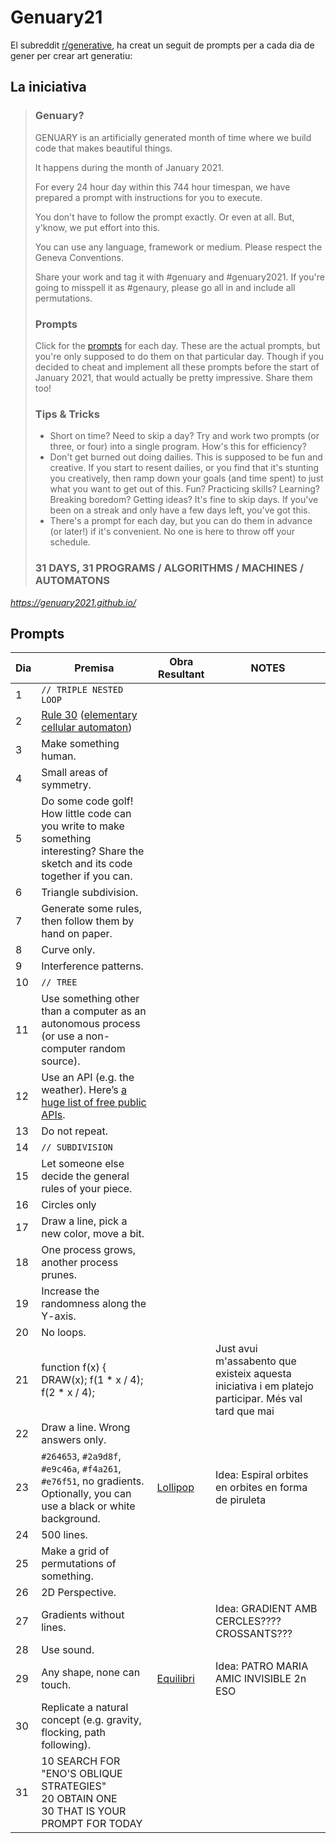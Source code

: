 # Genuary21

El subreddit [r/generative](https://www.reddit.com/r/generative), ha creat un seguit de prompts per a cada dia de gener per crear art generatiu:

## La iniciativa

>### Genuary?
>GENUARY is an artificially generated month of time where we build code that makes beautiful things.
>
>It happens during the month of January 2021.
>
>For every 24 hour day within this 744 hour timespan, we have prepared a prompt with instructions for you to execute.
>
>You don't have to follow the prompt exactly. Or even at all. But, y'know, we put effort into this.
>
>You can use any language, framework or medium. Please respect the Geneva Conventions.
>
>Share your work and tag it with #genuary and #genuary2021. If you're going to misspell it as #genaury, please go all in and include all permutations.
>
>### Prompts
>
>Click for the [prompts](https://genuary2021.github.io/prompts) for each day. These are the actual prompts, but you're only supposed to do them on that particular day. Though if you decided to cheat and implement all these prompts before the start of January 2021, that would actually be pretty impressive. Share them too!
>
>### Tips & Tricks
>
>* Short on time? Need to skip a day? Try and work two prompts (or three, or four) into a single program. How's this for efficiency?
>* Don't get burned out doing dailies. This is supposed to be fun and creative. If you start to resent dailies, or you find that it's stunting you creatively, then ramp down your goals (and time spent) to just what you want to get out of this. Fun? Practicing skills? Learning? Breaking boredom? Getting ideas? It's fine to skip days. If you've been on a streak and only have a few days left, you've got this.
>* There's a prompt for each day, but you can do them in advance (or later!) if it's convenient. No one is here to throw off your schedule.
>
>### 31 DAYS, 31 PROGRAMS / ALGORITHMS / MACHINES / AUTOMATONS

<cite>https://genuary2021.github.io/</cite>

## Prompts

| Dia |                                                               Premisa                                                               |   Obra Resultant   |        NOTES        |
|-----|-------------------------------------------------------------------------------------------------------------------------------------|--------------------|---------------------|
|   1 | `// TRIPLE NESTED LOOP`                                                                                                             | [](  .html)        |                     |
|   2 | [Rule 30](https://www.wolframalpha.com/input/?i=rule+30) ([elementary cellular automaton](https://en.wikipedia.org/wiki/Rule_30))   | [](  .html)        |                     |
|   3 | Make something human.                                                                                                               | [](  .html)        |                     |
|   4 | Small areas of symmetry.                                                                                                            | [](  .html)        |                     |
|   5 | Do some code golf! How little code can you write to make something interesting? Share the sketch and its code together if you can.  | [](  .html)        |                     |
|   6 | Triangle subdivision.                                                                                                               | [](  .html)        |                     |
|   7 | Generate some rules, then follow them by hand on paper.                                                                             | [](  .html)        |                     |
|   8 | Curve only.                                                                                                                         | [](  .html)        |                     |
|   9 | Interference patterns.                                                                                                              | [](  .html)        |                     |
|  10 | `// TREE`                                                                                                                           | [](  .html)        |                     |
|  11 | Use something other than a computer as an autonomous process (or use a non-computer random source).                                 | [](  .html)        |                     |
|  12 | Use an API (e.g. the weather). Here’s [a huge list of free public APIs](https://github.com/public-apis/public-apis).                | [](  .html)        |                     |
|  13 | Do not repeat.                                                                                                                      | [](  .html)        |                     |
|  14 | `// SUBDIVISION`                                                                                                                    | [](  .html)        |                     |
|  15 | Let someone else decide the general rules of your piece.                                                                            | [](  .html)        |                     |
|  16 | Circles only                                                                                                                        | [](  .html)        |                     |
|  17 | Draw a line, pick a new color, move a bit.                                                                                          | [](  .html)        |                     |
|  18 | One process grows, another process prunes.                                                                                          | [](  .html)        |                     |
|  19 | Increase the randomness along the Y-axis.                                                                                           | [](  .html)        |                     |
|  20 | No loops.                                                                                                                           | [](  .html)        |                     |
|  21 | function f(x) { <br>    DRAW(x);    f(1 * x / 4); <br>    f(2 * x / 4);                                                             | [](  .html)        | Just avui m'assabento que existeix aquesta iniciativa i em platejo participar. Més val tard que mai |
|  22 | Draw a line. Wrong answers only.                                                                                                    | [](  .html)        |                     |
|  23 | `#264653`, `#2a9d8f`, `#e9c46a`, `#f4a261`, `#e76f51`, no gradients. Optionally, you can use a black or white background.           | [Lollipop](a/23.html) | Idea: Espiral orbites en orbites en forma de piruleta |
|  24 | 500 lines.                                                                                                                          | [](  .html)        |                     |
|  25 | Make a grid of permutations of something.                                                                                           | [](  .html)        |                     |
|  26 | 2D Perspective.                                                                                                                     | [](  .html)        |                     |
|  27 | Gradients without lines.                                                                                                            | [](  .html)        | Idea: GRADIENT AMB CERCLES???? CROSSANTS??? |
|  28 | Use sound.                                                                                                                          | [](  .html)        |                     |
|  29 | Any shape, none can touch.                                                                                                          | [Equilibri](a/29.html) | Idea: PATRO MARIA AMIC INVISIBLE 2n ESO |
|  30 | Replicate a natural concept (e.g. gravity, flocking, path following).                                                               | [](  .html)        |                     |
|  31 | 10 SEARCH FOR "ENO'S OBLIQUE STRATEGIES"<br>20 OBTAIN ONE<br>30 THAT IS YOUR PROMPT FOR TODAY                                       | [](  .html)        |                     |
